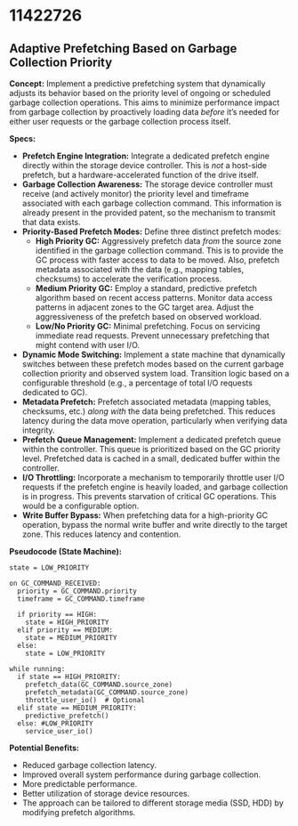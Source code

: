 # 11422726

## Adaptive Prefetching Based on Garbage Collection Priority

**Concept:** Implement a predictive prefetching system that dynamically adjusts its behavior based on the priority level of ongoing or scheduled garbage collection operations. This aims to minimize performance impact from garbage collection by proactively loading data *before* it’s needed for either user requests or the garbage collection process itself.

**Specs:**

*   **Prefetch Engine Integration:** Integrate a dedicated prefetch engine directly within the storage device controller. This is *not* a host-side prefetch, but a hardware-accelerated function of the drive itself.
*   **Garbage Collection Awareness:** The storage device controller must receive (and actively monitor) the priority level and timeframe associated with each garbage collection command. This information is already present in the provided patent, so the mechanism to transmit that data exists.
*   **Priority-Based Prefetch Modes:** Define three distinct prefetch modes:
    *   **High Priority GC:** Aggressively prefetch data *from* the source zone identified in the garbage collection command. This is to provide the GC process with faster access to data to be moved. Also, prefetch metadata associated with the data (e.g., mapping tables, checksums) to accelerate the verification process.
    *   **Medium Priority GC:** Employ a standard, predictive prefetch algorithm based on recent access patterns. Monitor data access patterns in adjacent zones to the GC target area. Adjust the aggressiveness of the prefetch based on observed workload.
    *   **Low/No Priority GC:** Minimal prefetching. Focus on servicing immediate read requests. Prevent unnecessary prefetching that might contend with user I/O.
*   **Dynamic Mode Switching:** Implement a state machine that dynamically switches between these prefetch modes based on the current garbage collection priority and observed system load. Transition logic based on a configurable threshold (e.g., a percentage of total I/O requests dedicated to GC).
*   **Metadata Prefetch:**  Prefetch associated metadata (mapping tables, checksums, etc.) *along with* the data being prefetched. This reduces latency during the data move operation, particularly when verifying data integrity.
*   **Prefetch Queue Management:** Implement a dedicated prefetch queue within the controller. This queue is prioritized based on the GC priority level. Prefetched data is cached in a small, dedicated buffer within the controller.
*   **I/O Throttling:** Incorporate a mechanism to temporarily throttle user I/O requests if the prefetch engine is heavily loaded, and garbage collection is in progress. This prevents starvation of critical GC operations. This would be a configurable option.
*   **Write Buffer Bypass:** When prefetching data for a high-priority GC operation, bypass the normal write buffer and write directly to the target zone. This reduces latency and contention.

**Pseudocode (State Machine):**

```
state = LOW_PRIORITY

on GC_COMMAND_RECEIVED:
  priority = GC_COMMAND.priority
  timeframe = GC_COMMAND.timeframe

  if priority == HIGH:
    state = HIGH_PRIORITY
  elif priority == MEDIUM:
    state = MEDIUM_PRIORITY
  else:
    state = LOW_PRIORITY

while running:
  if state == HIGH_PRIORITY:
    prefetch_data(GC_COMMAND.source_zone)
    prefetch_metadata(GC_COMMAND.source_zone)
    throttle_user_io()  # Optional
  elif state == MEDIUM_PRIORITY:
    predictive_prefetch()
  else: #LOW_PRIORITY
    service_user_io()
```

**Potential Benefits:**

*   Reduced garbage collection latency.
*   Improved overall system performance during garbage collection.
*   More predictable performance.
*   Better utilization of storage device resources.
*   The approach can be tailored to different storage media (SSD, HDD) by modifying prefetch algorithms.
